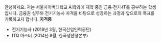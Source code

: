 안녕하세요. 저는 서울사이버대학교 AI학과에 재학 중인 금융·전기·IT를 공부하는 학생입니다.
금융권 실무와 전기기능사 자격을 바탕으로 성장하는 과정과 앞으로의 목표를 기록하고자 합니다.
**자격증**
- 전기기능사 (2018년 3월, 한국산업인력공단)
- ITQ 마스터 (2014년 9월, 한국생산성본부)
